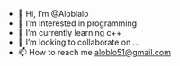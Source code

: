 - 👋 Hi, I’m @Aloblalo
- 👀 I’m interested in programming
- 🌱 I’m currently learning c++
- 💞️ I’m looking to collaborate on ...
- 📫 How to reach me aloblo51@gmail.com

<!---
Aloblalo/Aloblalo is a ✨ special ✨ repository because its `README.md` (this file) appears on your GitHub profile.
You can click the Preview link to take a look at your changes.
--->
